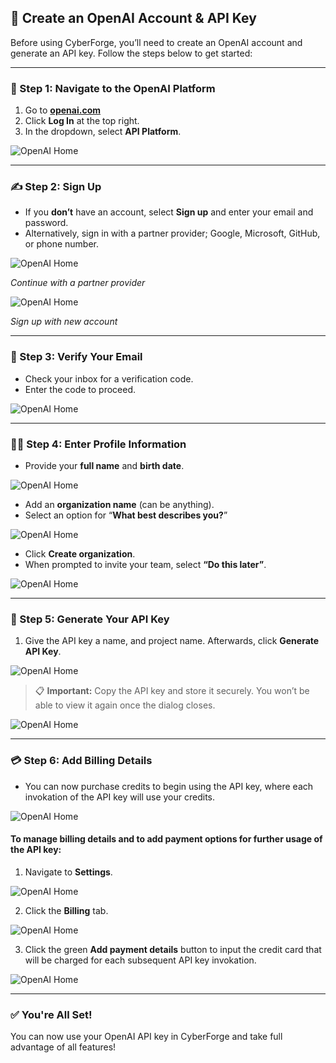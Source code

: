 ## 🔐 Create an OpenAI Account & API Key

Before using CyberForge, you’ll need to create an OpenAI account and generate an API key. Follow the steps below to get started:

---

### 🧭 Step 1: Navigate to the OpenAI Platform

1. Go to [**openai.com**](https://www.openai.com)
2. Click **Log In** at the top right.
3. In the dropdown, select **API Platform**.

![OpenAI Home](screenshots/openai/home.png)

---

### ✍️ Step 2: Sign Up

* If you **don’t** have an account, select **Sign up** and enter your email and password.
* Alternatively, sign in with a partner provider; Google, Microsoft, GitHub, or phone number.

![OpenAI Home](screenshots/openai/welcome.png)

*Continue with a partner provider*

![OpenAI Home](screenshots/openai/create.png)

*Sign up with new account* 

---

### 📩 Step 3: Verify Your Email

* Check your inbox for a verification code.
* Enter the code to proceed.

![OpenAI Home](screenshots/openai/verify.png)

---

### 🧑‍💼 Step 4: Enter Profile Information

* Provide your **full name** and **birth date**.

![OpenAI Home](screenshots/openai/profile.png)

* Add an **organization name** (can be anything).
* Select an option for “**What best describes you?**”

![OpenAI Home](screenshots/openai/organization.png)

* Click **Create organization**.
* When prompted to invite your team, select **“Do this later”**.

![OpenAI Home](screenshots/openai/team.png)

---

### 🔑 Step 5: Generate Your API Key

1. Give the API key a name, and project name. Afterwards, click **Generate API Key**.

![OpenAI Home](screenshots/openai/generate.png)

> 📋 **Important:** Copy the API key and store it securely. You won’t be able to view it again once the dialog closes.

![OpenAI Home](screenshots/openai/key.png)

---

### 💳 Step 6: Add Billing Details

* You can now purchase credits to begin using the API key, where each invokation of the API key will use your credits.

![OpenAI Home](screenshots/openai/credits.png)

#### To manage billing details and to add payment options for further usage of the API key:

1. Navigate to **Settings**.

![OpenAI Home](screenshots/openai/settings.png)

2. Click the **Billing** tab.

![OpenAI Home](screenshots/openai/billing.png)

3. Click the green **Add payment details** button to input the credit card that will be charged for each subsequent API key invokation.

![OpenAI Home](screenshots/openai/payment.png)

---

### ✅ You're All Set!

You can now use your OpenAI API key in CyberForge and take full advantage of all features!
